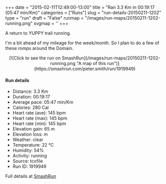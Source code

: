 +++
date = "2015-02-11T12:49:00-13:00"
title = "Ran 3.3 Km in 00:19:17 (05:47 min/Km)"
categories = ["Runs"]
slug = "run-details-20150211-1202"
type = "run"
draft = "False"
runmap = "/images/run-maps/20150211-1202-running.png"
svgmap = '<polyline points="23 0, 29 20, 43 26, 45 32, 53 36, 53 44, 55 45, 53 50, 56 56, 61 61, 70 63, 77 73, 71 88, 62 83, 64 87, 65 91, 52 100, 46 99, 32 84, 37 72, 59 60, 51 52, 47 42, 41 38, 46 28, 42 25, 40 23, 35 22, 33 22">'
+++

A return to YUPPY trail running.  

I'm a bit ahead of my mileage for the week/month. So I plan to do a few of these romps around the Domain. 



<!--more-->

<center>
[![Click to see the run on SmashRun](/images/run-maps/20150211-1202-running.png "A map of this run")](https://smashrun.com/peter.smith/run/1919949)
</center>

#### Run details

* Distance: 3.3 Km
* Duration: 00:19:17
* Average pace: 05:47 min/Km
* Calories: 280 Cal
* Heart rate (ave): 145 bpm
* Heart rate (max): 145 bpm
* Heart rate (min): 145 bpm
* Elevation gain: 65 m
* Elevation loss:  m
* Weather: clear
* Temperature: 22 &deg;C
* Humidity: 54%
* Activity: running
* Source: tcxfile
* Run ID: 1919949

Full details at [SmashRun](https://smashrun.com/peter.smith/run/1919949)